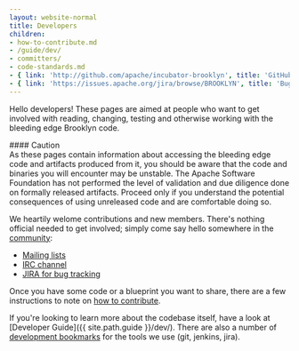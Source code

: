 ```yaml
---
layout: website-normal
title: Developers
children:
- how-to-contribute.md
- /guide/dev/
- committers/
- code-standards.md
- { link: 'http://github.com/apache/incubator-brooklyn', title: 'GitHub' }
- { link: 'https://issues.apache.org/jira/browse/BROOKLYN', title: 'Bug Tracker (JIRA)' }
---
```


Hello developers!
These pages are aimed at people who want to get involved with reading, changing, testing and otherwise
working with the bleeding edge Brooklyn code.

<div class="panel panel-danger">
<div class="panel-heading" markdown="1">
#### Caution
</div>
<div class="panel-body" markdown="1">
As these pages contain information about accessing the bleeding edge code and artifacts produced from it,
you should be aware that the code and binaries you will encounter may be unstable.
The Apache Software Foundation has not performed the level of validation and due diligence done 
on formally released artifacts. 
Proceed only if you understand the potential consequences of using unreleased code
and are comfortable doing so.
</div>
</div>

We heartily welome contributions and new members.
There's nothing official needed to get involved; 
simply come say hello somewhere in the [community](../community/index.html):

- [Mailing lists](../community/mailing-lists.html)
- [IRC channel](../community/irc.html)
- [JIRA for bug tracking](https://issues.apache.org/jira/browse/BROOKLYN)

Once you have some code or a blueprint you want to share, 
there are a few instructions to note on [how to contribute](how-to-contribute.html).

If you're looking to learn more about the codebase itself, 
have a look at [Developer Guide]({{ site.path.guide }}/dev/).
There are also a number of [development bookmarks](links.html) for the tools we use
(git, jenkins, jira).

